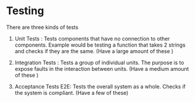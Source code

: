 # Testing 

There are three kinds of tests 

1. Unit Tests : Tests components that have no connection to other components. Example would be testing a function that takes 2 strings and checks if they are the same. (Have a large amount of these )

2. Integration Tests : Tests a group of individual units. The purpose is to expose faults in the interaction between units. (Have a medium amount of these )

3. Acceptance Tests E2E: Tests the overall system as a whole. Checks if the system is compliant. (Have a few of these)




